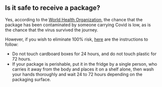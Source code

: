 ## Is it safe to receive a package?

Yes, according to the [World Health Organization](https://www.who.int/news-room/q-a-detail/q-a-coronaviruses), the chance that the package has been contaminated by someone carrying Covid is low, as is the chance that the virus survived the journey.

However, if you wish to eliminate 100% risk, [here](https://www.niaid.nih.gov/news-events/new-coronavirus-stable-hours-surfaces?utm_source=share&utm_medium=ios_app&utm_name=iossmf 'edited') are the instructions to follow:

- Do not touch cardboard boxes for 24 hours, and do not touch plastic for 72 hours.
- If your package is perishable, put it in the fridge by a single person, who carries it away from the body and places it on a shelf alone, then wash your hands thoroughly and wait 24 to 72 hours depending on the packaging surface.
